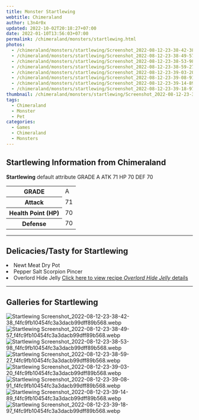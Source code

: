 ```yaml
---
title: Monster Startlewing
webtitle: Chimeraland
author: L3n4r0x
updated: 2022-10-02T20:18:27+07:00
date: 2022-01-10T13:56:03+07:00
permalink: /chimeraland/monsters/startlewing.html
photos:
  - /chimeraland/monsters/startlewing/Screenshot_2022-08-12-23-38-42-38_f4fc9fb10454fc3a3dacb99dff89b568.webp
  - /chimeraland/monsters/startlewing/Screenshot_2022-08-12-23-38-49-57_f4fc9fb10454fc3a3dacb99dff89b568.webp
  - /chimeraland/monsters/startlewing/Screenshot_2022-08-12-23-38-53-98_f4fc9fb10454fc3a3dacb99dff89b568.webp
  - /chimeraland/monsters/startlewing/Screenshot_2022-08-12-23-38-59-27_f4fc9fb10454fc3a3dacb99dff89b568.webp
  - /chimeraland/monsters/startlewing/Screenshot_2022-08-12-23-39-03-20_f4fc9fb10454fc3a3dacb99dff89b568.webp
  - /chimeraland/monsters/startlewing/Screenshot_2022-08-12-23-39-08-91_f4fc9fb10454fc3a3dacb99dff89b568.webp
  - /chimeraland/monsters/startlewing/Screenshot_2022-08-12-23-39-14-89_f4fc9fb10454fc3a3dacb99dff89b568.webp
  - /chimeraland/monsters/startlewing/Screenshot_2022-08-12-23-39-18-97_f4fc9fb10454fc3a3dacb99dff89b568.webp
thumbnail: /chimeraland/monsters/startlewing/Screenshot_2022-08-12-23-38-42-38_f4fc9fb10454fc3a3dacb99dff89b568.webp
tags:
  - Chimeraland
  - Monster
  - Pet
categories:
  - Games
  - Chimeraland
  - Monsters
---
```


<section id="bootstrap-wrapper"><link rel="stylesheet" href="https://cdn.statically.io/gh/dimaslanjaka/Web-Manajemen/40ac3225/css/bootstrap-4.5-wrapper.css"/><h1>Startlewing Information from Chimeraland</h1><p><b>Startlewing</b> default attribute GRADE A ATK 71 HP 70 DEF 70<table><tr><th>GRADE</th><td>A</td></tr><tr><th>Attack</th><td>71</td></tr><tr><th>Health Point (HP)</th><td>70</td></tr><tr><th>Defense</th><td>70</td></tr></table></p><hr/><h2>Delicacies/Tasty for Startlewing</h2><li class="d-flex justify-content-between">Newt Meat Dry Pot </li><li class="d-flex justify-content-between">Pepper Salt Scorpion Pincer </li><li class="d-flex justify-content-between">Overlord Hide Jelly <a href="/chimeraland/recipes/overlord-hide-jelly.html">Click here to view recipe <i>Overlord Hide Jelly</i> details</a></li><hr/><div id="gallery"><h2>Galleries for Startlewing</h2><div class="row"><div class="col-lg-6 col-12"><img src="/chimeraland/monsters/startlewing/Screenshot_2022-08-12-23-38-42-38_f4fc9fb10454fc3a3dacb99dff89b568.webp" alt="Startlewing Screenshot_2022-08-12-23-38-42-38_f4fc9fb10454fc3a3dacb99dff89b568.webp"/></div><div class="col-lg-6 col-12"><img src="/chimeraland/monsters/startlewing/Screenshot_2022-08-12-23-38-49-57_f4fc9fb10454fc3a3dacb99dff89b568.webp" alt="Startlewing Screenshot_2022-08-12-23-38-49-57_f4fc9fb10454fc3a3dacb99dff89b568.webp"/></div><div class="col-lg-6 col-12"><img src="/chimeraland/monsters/startlewing/Screenshot_2022-08-12-23-38-53-98_f4fc9fb10454fc3a3dacb99dff89b568.webp" alt="Startlewing Screenshot_2022-08-12-23-38-53-98_f4fc9fb10454fc3a3dacb99dff89b568.webp"/></div><div class="col-lg-6 col-12"><img src="/chimeraland/monsters/startlewing/Screenshot_2022-08-12-23-38-59-27_f4fc9fb10454fc3a3dacb99dff89b568.webp" alt="Startlewing Screenshot_2022-08-12-23-38-59-27_f4fc9fb10454fc3a3dacb99dff89b568.webp"/></div><div class="col-lg-6 col-12"><img src="/chimeraland/monsters/startlewing/Screenshot_2022-08-12-23-39-03-20_f4fc9fb10454fc3a3dacb99dff89b568.webp" alt="Startlewing Screenshot_2022-08-12-23-39-03-20_f4fc9fb10454fc3a3dacb99dff89b568.webp"/></div><div class="col-lg-6 col-12"><img src="/chimeraland/monsters/startlewing/Screenshot_2022-08-12-23-39-08-91_f4fc9fb10454fc3a3dacb99dff89b568.webp" alt="Startlewing Screenshot_2022-08-12-23-39-08-91_f4fc9fb10454fc3a3dacb99dff89b568.webp"/></div><div class="col-lg-6 col-12"><img src="/chimeraland/monsters/startlewing/Screenshot_2022-08-12-23-39-14-89_f4fc9fb10454fc3a3dacb99dff89b568.webp" alt="Startlewing Screenshot_2022-08-12-23-39-14-89_f4fc9fb10454fc3a3dacb99dff89b568.webp"/></div><div class="col-lg-6 col-12"><img src="/chimeraland/monsters/startlewing/Screenshot_2022-08-12-23-39-18-97_f4fc9fb10454fc3a3dacb99dff89b568.webp" alt="Startlewing Screenshot_2022-08-12-23-39-18-97_f4fc9fb10454fc3a3dacb99dff89b568.webp"/></div></div></div></section>